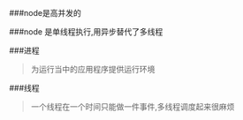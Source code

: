 ###node是高并发的

###node 是单线程执行,用异步替代了多线程

###进程
> 为运行当中的应用程序提供运行环境

###线程
> 一个线程在一个时间只能做一件事件,多线程调度起来很麻烦